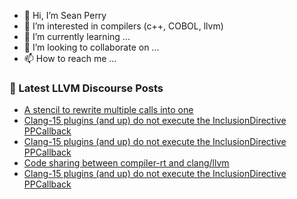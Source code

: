 - 👋 Hi, I’m Sean Perry
- 👀 I’m interested in compilers (c++, COBOL, llvm)
- 🌱 I’m currently learning ...
- 💞️ I’m looking to collaborate on ...
- 📫 How to reach me ...

<!---
s66perry/s66perry is a ✨ special ✨ repository because its `README.md` (this file) appears on your GitHub profile.
You can click the Preview link to take a look at your changes.
--->
### 📕 Latest LLVM Discourse Posts

<!-- DISCOURSE-LLVM:START -->
- [A stencil to rewrite multiple calls into one](https://discourse.llvm.org/t/a-stencil-to-rewrite-multiple-calls-into-one/79969#post_1)
- [Clang-15 plugins &lpar;and up&rpar; do not execute the InclusionDirective PPCallback](https://discourse.llvm.org/t/clang-15-plugins-and-up-do-not-execute-the-inclusiondirective-ppcallback/79966#post_3)
- [Clang-15 plugins &lpar;and up&rpar; do not execute the InclusionDirective PPCallback](https://discourse.llvm.org/t/clang-15-plugins-and-up-do-not-execute-the-inclusiondirective-ppcallback/79966#post_2)
- [Code sharing between compiler-rt and clang/llvm](https://discourse.llvm.org/t/code-sharing-between-compiler-rt-and-clang-llvm/79935#post_8)
- [Clang-15 plugins &lpar;and up&rpar; do not execute the InclusionDirective PPCallback](https://discourse.llvm.org/t/clang-15-plugins-and-up-do-not-execute-the-inclusiondirective-ppcallback/79966#post_1)
<!-- DISCOURSE-LLVM:END -->
